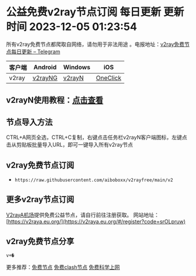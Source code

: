 # 公益免费v2ray节点订阅  每日更新  更新时间 2023-12-05 01:23:54  
所有v2ray免费节点都爬取自网络，请勿用于非法用途 。电报地址：[v2ray免费节点每日更新 – Telegram](https://t.me/s/v2raydailyupdate)

|  客户端  | Android  | Windows  | iOS  |
|  ----  | ----   | ----  |----  |
| v2ray  | [v2rayNG](https://www.v2rayfree.eu.org/post/v2rayNg-tutorial/) | [v2rayN](https://www.v2rayfree.eu.org/post/v2rayN-tutorial/) | [OneClick](https://www.v2rayfree.eu.org/post/oneclick/) |
## v2rayN使用教程：[点击查看](https://www.v2rayfree.eu.org/post/v2rayN-tutorial/) 

## 节点导入方法  
CTRL+A网页全选，CTRL+C复制，右键点击任务栏v2rayN客户端图标，左键点击从剪贴板批量导入URL，即可一键导入所有v2ray节点  
## v2ray免费节点订阅  
- `https://raw.githubusercontent.com/aiboboxx/v2rayfree/main/v2`  
## 更多v2ray节点订阅  
[V2rayA机场](https://v2raya.eu.org/#/register?code=srOLpruw)提供免费公益节点，请自行前往注册获取。
网站地址：[https://v2raya.eu.org/](https://v2raya.eu.org/#/register?code=srOLpruw)

## v2ray免费节点分享
```  
v+�
```

更多推荐：[免费节点](https://clashgithub.com)  [免费clash节点](https://github.com/aiboboxx/clashfree)  [免费科学上网](https://github.com/aiboboxx/kexueshangwang)